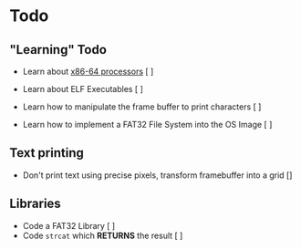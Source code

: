 # Todo

## "Learning" Todo

-   Learn about [x86-64 processors](https://en.wikipedia.org/wiki/X86-64) [ ]

-   Learn about ELF Executables [ ]
-   Learn how to manipulate the frame buffer to print characters [ ]
-   Learn how to implement a FAT32 File System into the OS Image [ ]

## Text printing

-   Don't print text using precise pixels, transform framebuffer into a grid []

## Libraries

-   Code a FAT32 Library [ ]
-   Code `strcat` which **RETURNS** the result [ ]